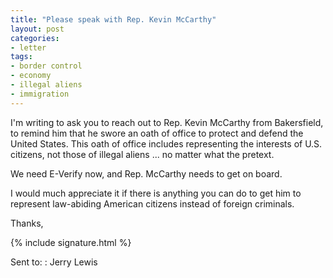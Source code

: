 ```yaml
---
title: "Please speak with Rep. Kevin McCarthy"
layout: post
categories:
- letter
tags:
- border control
- economy
- illegal aliens
- immigration
---
```


I'm writing to ask you to reach out to Rep. Kevin McCarthy from Bakersfield, to remind him that he swore an oath of office to protect and defend the United States. This oath of office includes representing the interests of U.S. citizens, not those of illegal aliens ... no matter what the pretext.

We need E-Verify now, and Rep. McCarthy needs to get on board.

I would much appreciate it if there is anything you can do to get him to represent law-abiding American citizens instead of foreign criminals.

Thanks,

{% include signature.html %}

Sent to:
: Jerry Lewis
